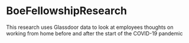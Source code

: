 # BoeFellowshipResearch
This research uses Glassdoor data to look at employees thoughts on working from home before and after the start of the COVID-19 pandemic
